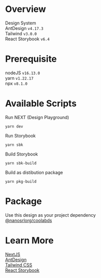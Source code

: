 # Overview

Design System  
AntDesign `v4.17.3`  
Tailwind `v3.0.0`  
React Storybook `v6.4`

# Prerequisite

nodeJS `v16.13.0`  
yarn `v1.22.17`  
npx `v8.1.0`

# Available Scripts

Run NEXT (Design Playground)

```
yarn dev
```

Run Storybook

```
yarn sbk
```

Build Storybook

```
yarn sbk-build
```

Build as distibution package

```
yarn pkg-build
```

# Package

Use this design as your project dependency  
[@nanosrlorg/coolabds](https://www.npmjs.com/package/@nanosrlorg/coolabds)

# Learn More

[NextJS](https://nextjs.org/docs/getting-started)  
[AntDesign](https://ant.design/docs/react/introduce)  
[Tailwind CSS](https://v2.tailwindcss.com/docs)  
[React Storybook](https://storybook.js.org/docs/react/get-started/introduction)
